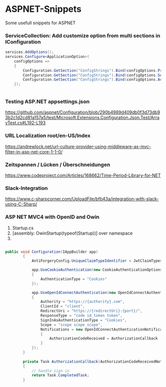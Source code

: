 # ASPNET-Snippets
Some usefull snippets for ASPNET


### ServiceCollection: Add customize option from multi sections in IConfiguration
```C#
services.AddOptions();
services.Configure<ApplicationOption>(
    configOptions =>
    {
        Configuration.GetSection("ConfigStrings").Bind(configOptions.ProviderOptions);
        Configuration.GetSection("ConfigStrings").Bind(configOptions.SecretOptions);
        Configuration.GetSection("ConfigStrings").Bind(configOptions.AccountOptions);
    });
    
```
### Testing ASP.NET appsettings.json
https://github.com/aspnet/Configuration/blob/290b4989d409db0f3d73db93b2c1d2cd81a157a5/test/Microsoft.Extensions.Configuration.Json.Test/ArrayTest.cs#L192-L193

### URL Localization  root/en-US/Index
https://andrewlock.net/url-culture-provider-using-middleware-as-mvc-filter-in-asp-net-core-1-1-0/

### Zeitspannen / Lücken / Überschneidungen
https://www.codeproject.com/Articles/168662/Time-Period-Library-for-NET

### Slack-Integration
https://www.c-sharpcorner.com/UploadFile/bfb43a/integration-with-slack-using-C-Sharp/


### ASP NET MVC4 with OpenID and Owin
1. Startup.cs
2. [assembly: OwinStartup(typeof(Startup))] over namespace
3. 
```c#

public void Configuration(IAppBuilder app)
        {
            AntiForgeryConfig.UniqueClaimTypeIdentifier = JwtClaimTypes.Name;

            app.UseCookieAuthentication(new CookieAuthenticationOptions
            {
                AuthenticationType = "Cookies"
            });

            app.UseOpenIdConnectAuthentication(new OpenIdConnectAuthenticationOptions
            {
                Authority = "https://{authority}.com",
                ClientId = "client",
                RedirectUri = "https://{redirectUri}:{port}/",
                ResponseType = "code id_token token",
                SignInAsAuthenticationType = "Cookies",
                Scope = "scope scope scope",
                Notifications = new OpenIdConnectAuthenticationNotifications
                {
                    AuthorizationCodeReceived = AuthorizationCallback
                }
            });
        }
        
        private Task AuthorizationCallback(AuthorizationCodeReceivedNotification message)
        {
            // handle sign in
            return Task.CompletedTask;
        }

```

